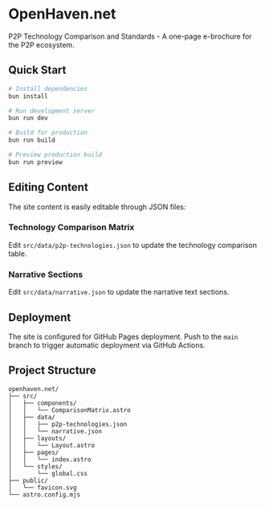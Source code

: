 # OpenHaven.net

P2P Technology Comparison and Standards - A one-page e-brochure for the P2P ecosystem.

## Quick Start

```bash
# Install dependencies
bun install

# Run development server
bun run dev

# Build for production
bun run build

# Preview production build
bun run preview
```

## Editing Content

The site content is easily editable through JSON files:

### Technology Comparison Matrix
Edit `src/data/p2p-technologies.json` to update the technology comparison table.

### Narrative Sections
Edit `src/data/narrative.json` to update the narrative text sections.

## Deployment

The site is configured for GitHub Pages deployment. Push to the `main` branch to trigger automatic deployment via GitHub Actions.

## Project Structure

```
openhaven.net/
├── src/
│   ├── components/
│   │   └── ComparisonMatrix.astro
│   ├── data/
│   │   ├── p2p-technologies.json
│   │   └── narrative.json
│   ├── layouts/
│   │   └── Layout.astro
│   ├── pages/
│   │   └── index.astro
│   └── styles/
│       └── global.css
├── public/
│   └── favicon.svg
└── astro.config.mjs
```
